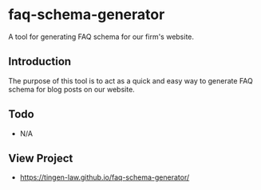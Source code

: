 # faq-schema-generator
A tool for generating FAQ schema for our firm's website.

## Introduction
The purpose of this tool is to act as a quick and easy way to generate FAQ schema for blog posts on our website.

## Todo
- N/A

## View Project
- https://tingen-law.github.io/faq-schema-generator/
